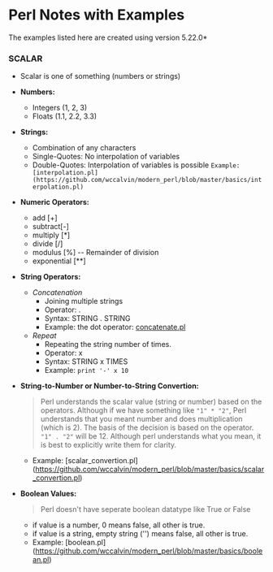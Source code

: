 # Perl Notes with Examples
The examples listed here are created using version 5.22.0*

### SCALAR 

- Scalar is one of something (numbers or strings)

- **Numbers:**
    - Integers (1, 2, 3)
    - Floats (1.1, 2.2, 3.3)

- **Strings:**
    - Combination of any characters
    - Single-Quotes: No interpolation of variables
    - Double-Quotes: Interpolation of variables is possible
    `Example: [interpolation.pl](https://github.com/wccalvin/modern_perl/blob/master/basics/interpolation.pl)`

- **Numeric Operators:**
    - add [+]
    - subtract[-]
    - multiply \[\*\]
    - divide \[/\]
    - modulus \[%\] -- Remainder of division
    - exponential \[\*\*\] 

- **String Operators:**
    - *Concatenation* 
        - Joining multiple strings
        - Operator: .
        - Syntax: STRING . STRING
        - Example: the dot operator: [concatenate.pl](https://github.com/wccalvin/modern_perl/blob/master/basics/concatenate.pl)
    - *Repeat*
        - Repeating the string number of times.
        - Operator: x
        - Syntax: STRING x TIMES
        - Example:
        `print '-' x 10`

- **String-to-Number or Number-to-String Convertion:**
    > Perl understands the scalar value \(string or number\) based on the operators. Although if we have something like `"1" * "2"`, Perl understands that you meant number and does multiplication \(which is 2\). The basis of the decision is based on the operator. `"1" . "2"` will be 12.
    > Although perl understands what you mean, it is best to explicitly write them for clarity. 
    - Example: [scalar_convertion.pl] (https://github.com/wccalvin/modern_perl/blob/master/basics/scalar_convertion.pl)

- **Boolean Values:**
    > Perl doesn't have seperate boolean datatype like True or False

    - if value is a number, 0 means false, all other is true.
    - if value is a string, empty string ('') means false, all other is true.
    - Example: [boolean.pl] (https://github.com/wccalvin/modern_perl/blob/master/basics/boolean.pl)
